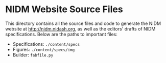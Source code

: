 NIDM Website Source Files
=========================

This directory contains all the source files and code to generate the NIDM website at http://nidm.nidash.org, as well as the editors' drafts of NIDM specifications. Below are the paths to important files:

- Specifications: `./content/specs`
- Figures: `./content/specs/img`
- Builder: `fabfile.py`